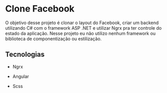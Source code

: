 # Clone Facebook

O objetivo desse projeto é clonar o layout do Facebook, criar um backend utilizando C# com o framework ASP .NET e utilizar Ngrx pra ter controle do estado da aplicação. Nesse projeto eu não utilizo nenhum framework ou biblioteca de componentização ou estilização.


## Tecnologias

- Ngrx

- Angular

- Scss
